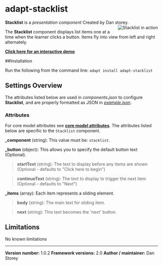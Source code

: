 # adapt-stacklist

**Stacklist** is a *presentation component* Created by Dan storey.
<img align="right" src="https://raw.githubusercontent.com/danielstorey/assets/master/stacklist-demo.png" alt="Stacklist in action">

The **Stacklist** component displays list items one at a time when the learner clicks a button. Items fly into view from left and right alternately.

[**Click here for an interactive demo**](https://danielstorey.github.io/adapt-demo-course/#/id/co-main)

##Installation

Run the following from the command line: `adapt install adapt-stacklist`

## Settings Overview

The attributes listed below are used in *components.json* to configure **Stacklist**, and are properly formatted as JSON in [*example.json*](https://github.com/danielstorey/adapt-stacklist/example.json).

### Attributes

For core model attributes see [**core model attributes**](https://github.com/adaptlearning/adapt_framework/wiki/Core-model-attributes). The attributes listed below are specific to the `Stacklist` component.

**_component** (string): This value must be: `stacklist`.

**_button** (object): This allows you to specify the default button text (Optional).

>**startText** (string): The text to display before any items are shown (Optional - defaults to "Click here to begin")

>**continueText** (string): The text to display to trigger the next item (Optional - defaults to "Next")

**_items** (array): Each item represents a sliding element.

>**body** (string): The main text for sliding item.

>**next** (string): This text becomes the 'next' button.

## Limitations

No known limitations

----------------------------
**Version number:**  1.0.2
**Framework versions:**  2.0
**Author / maintainer:** Dan Storey

